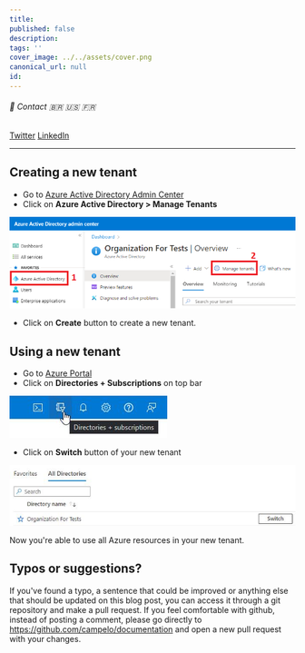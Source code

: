 ```yaml
---
title: 
published: false
description: 
tags: ''
cover_image: ../../assets/cover.png
canonical_url: null
id: 
---
```


###### :postbox: Contact :brazil: :us: :fr:

[Twitter](https://twitter.com/campelo87)
[LinkedIn](https://www.linkedin.com/in/flavio-campelo/?locale=en_US)

---

## Creating a new tenant

- Go to [Azure Active Directory Admin Center](https://aad.portal.azure.com/) 
- Click on **Azure Active Directory > Manage Tenants**

![Image 1](./assets/img1.png)

- Click on **Create** button to create a new tenant.

## Using a new tenant

- Go to [Azure Portal](https://portal.azure.com)
- Click on **Directories + Subscriptions** on top bar

![Image 2](./assets/img2.jpg)

- Click on **Switch** button of your new tenant

![Image 3](./assets/img3.jpg)

Now you're able to use all Azure resources in your new tenant.

## Typos or suggestions?

If you've found a typo, a sentence that could be improved or anything else that should be updated on this blog post, you can access it through a git repository and make a pull request. If you feel comfortable with github, instead of posting a comment, please go directly to https://github.com/campelo/documentation and open a new pull request with your changes.